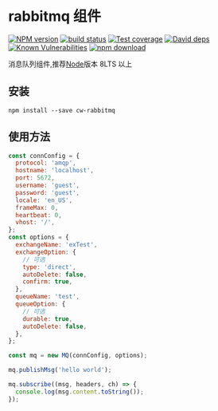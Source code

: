 # rabbitmq 组件

[![NPM version][npm-image]][npm-url]
[![build status][travis-image]][travis-url]
[![Test coverage][codecov-image]][codecov-url]
[![David deps][david-image]][david-url]
[![Known Vulnerabilities][snyk-image]][snyk-url]
[![npm download][download-image]][download-url]

[npm-image]: https://img.shields.io/npm/v/cw-rabbitmq.svg?style=flat-square
[npm-url]: https://npmjs.org/package/cw-rabbitmq
[travis-image]: https://img.shields.io/travis/zubincheung/cw-rabbitmq.svg?style=flat-square
[travis-url]: https://travis-ci.org/zubincheung/cw-rabbitmq
[codecov-image]: https://img.shields.io/codecov/c/github/zubincheung/cw-rabbitmq.svg?style=flat-square
[codecov-url]: https://codecov.io/github/zubincheung/cw-rabbitmq?branch=master
[david-image]: https://img.shields.io/david/zubincheung/cw-rabbitmq.svg?style=flat-square
[david-url]: https://david-dm.org/zubincheung/cw-rabbitmq
[snyk-image]: https://snyk.io/test/npm/cw-rabbitmq/badge.svg?style=flat-square
[snyk-url]: https://snyk.io/test/npm/cw-rabbitmq
[download-image]: https://img.shields.io/npm/dm/cw-rabbitmq.svg?style=flat-square
[download-url]: https://npmjs.org/package/cw-rabbitmq

消息队列组件,推荐[Node](https://nodejs.org)版本 8LTS 以上

## 安装

```shell
npm install --save cw-rabbitmq
```

## 使用方法

```javascript
const connConfig = {
  protocol: 'amqp',
  hostname: 'localhost',
  port: 5672,
  username: 'guest',
  password: 'guest',
  locale: 'en_US',
  frameMax: 0,
  heartbeat: 0,
  vhost: '/',
};
const options = {
  exchangeName: 'exTest',
  exchangeOption: {
    // 可选
    type: 'direct',
    autoDelete: false,
    confirm: true,
  },
  queueName: 'test',
  queueOption: {
    // 可选
    durable: true,
    autoDelete: false,
  },
};

const mq = new MQ(connConfig, options);

mq.publishMsg('hello world');

mq.subscribe((msg, headers, ch) => {
  console.log(msg.content.toString());
});
```
